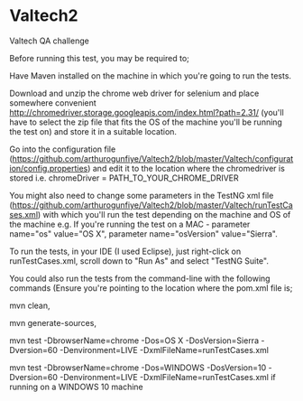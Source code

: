 # Valtech2
Valtech QA challenge

Before running this test, you may be required to;

Have Maven installed on the machine in which you're going to run the tests.

Download and unzip the chrome web driver for selenium and place somewhere convenient http://chromedriver.storage.googleapis.com/index.html?path=2.31/ (you'll have to select the zip file that fits the OS of the machine you'll be running the test on) and store it in a suitable location.

Go into the configuration file (https://github.com/arthurogunfiye/Valtech2/blob/master/Valtech/configuration/config.properties) and edit it to the location where the chromedriver is stored i.e. chromeDriver = PATH_TO_YOUR_CHROME_DRIVER

You might also need to change some parameters in the TestNG xml file (https://github.com/arthurogunfiye/Valtech2/blob/master/Valtech/runTestCases.xml) with which you'll run the test depending on the machine and OS of the machine e.g. If you're running the test on a MAC - parameter name="os" value="OS X", parameter name="osVersion" value="Sierra".

To run the tests, in your IDE (I used Eclipse), just right-click on runTestCases.xml, scroll down to "Run As" and select "TestNG Suite".

You could also run the tests from the command-line with the following commands (Ensure you're pointing to the location where the pom.xml file is;

mvn clean,

mvn generate-sources,

mvn test -DbrowserName=chrome -Dos=OS X -DosVersion=Sierra -Dversion=60 -Denvironment=LIVE -DxmlFileName=runTestCases.xml

mvn test -DbrowserName=chrome -Dos=WINDOWS -DosVersion=10 -Dversion=60 -Denvironment=LIVE -DxmlFileName=runTestCases.xml if running on a WINDOWS 10 machine
